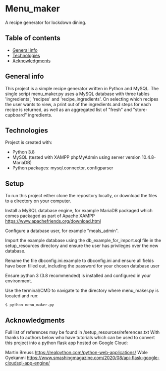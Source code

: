 # Menu_maker

A recipe generator for lockdown dining.

## Table of contents
* [General info](#general-info)
* [Technologies](#technologies)
* [Acknowledgments](#acknowledgments)

## General info
This project is a simple recipe generator written in Python and MySQL. The single script menu_maker.py uses a MySQL database with three tables 'ingredients', 'recipes' and 'recipe_ingredients'. On selecting which recipes the user wants to view, a print out of the ingredients and steps for each recipe is returned, as well as an aggregated list of "fresh" and "store-cupboard" ingredients.
	
## Technologies
Project is created with:
* Python 3.8
* MySQL (tested with XAMPP phpMyAdmin using server version 10.4.8-MariaDB)
* Python packages: mysql.connector, configparser
	
## Setup
To run this project either clone the repository locally, or download the files to a directory on your computer.

Install a MySQL database engine, for example MariaDB packaged which comes packaged as part of Apache XAMPP https://www.apachefriends.org/download.html

Configure a database user, for example "meals_admin".

Import the example database using the db_example_for_import.sql file in the setup_resources directory and ensure the user has privileges over the new database.

Rename the file dbconfig.ini.example to dbconfig.ini and ensure all fields have been filled out, including the password for your chosen database user

Ensure python 3 (3.8 recommended) is installed and configured in your environment.

Use the terminal/CMD to navigate to the directory where menu_maker.py is located and run:

```
$ python menu_maker.py

```

## Acknowledgments
Full list of references may be found in /setup_resources/references.txt
With thanks to authors below who have tutorials which can be used to convert this project into a python flask app hosted on Google Cloud:

Martin Breuss https://realpython.com/python-web-applications/
Wole Oyekanmi https://www.smashingmagazine.com/2020/08/api-flask-google-cloudsql-app-engine/ 